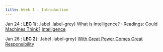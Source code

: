 ```yaml
---
title: Week 1 - Introduction
---
```


Jan 24
: **LEC 1**{: .label .label-grey} [What is Intelligence?](#)
: Readings: [Could Machines Think?](https://canvas.harvard.edu/files/14184273/download?download_frd=1)
            [Intelligence](https://canvas.harvard.edu/files/14184275/download?download_frd=1)
    
Jan 26
: **LEC 2**{: .label .label-grey} [With Great Power Comes Great Responsibility](#)
